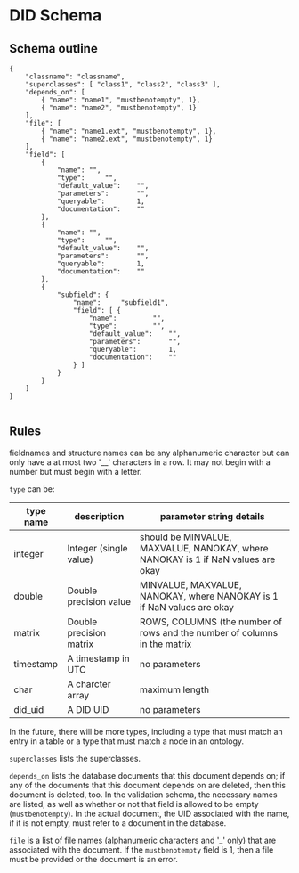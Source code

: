 # DID Schema

## Schema outline

```
{
	"classname": "classname",
	"superclasses": [ "class1", "class2", "class3" ],
	"depends_on": [
		{ "name": "name1", "mustbenotempty", 1},
		{ "name": "name2", "mustbenotempty", 1}
	],
	"file": [
		{ "name": "name1.ext", "mustbenotempty", 1},
		{ "name": "name2.ext", "mustbenotempty", 1}
	],
	"field": [
		{
			"name":	"",
			"type":		"",
			"default_value":	"",
			"parameters":		"",
			"queryable":		1,
			"documentation":	""
		},
		{
			"name":	"",
			"type":		"",
			"default_value":	"",
			"parameters":		"",
			"queryable":		1,
			"documentation":	""
		},
		{
			"subfield": {
				"name":		"subfield1",
				"field": [ {
					"name":			"",
					"type":			"",
					"default_value":	"",
					"parameters":		"",
					"queryable":		1,
					"documentation":	""
				} ]
			}
		}
	]
}
	
```

## Rules

fieldnames and structure names can be any alphanumeric character but can only have a at most two '__' characters in a row. It may not begin with a number but must begin with a letter.

`type` can be:

| type name | description | parameter string details |
| --- | --- | --- | 
| integer | Integer (single value) | should be MINVALUE, MAXVALUE, NANOKAY, where NANOKAY is 1 if NaN values are okay |
| double | Double precision value | MINVALUE, MAXVALUE, NANOKAY, where NANOKAY is 1 if NaN values are okay |
| matrix | Double precision matrix | ROWS, COLUMNS (the number of rows and the number of columns in the matrix |
| timestamp | A timestamp in UTC | no parameters |
| char | A charcter array | maximum length |
| did_uid   | A DID UID | no parameters |

In the future, there will be more types, including a type that must match an entry in a table or a type that must match a node in an ontology.

`superclasses` lists the superclasses.

`depends_on` lists the database documents that this document depends on; if any of the documents that this document depends on
are deleted, then this document is deleted, too. In the validation schema, the necessary names are listed, as well as whether or not that
field is allowed to be empty (`mustbenotempty`). In the actual document, the UID associated with the name, if it is not empty, must refer to
a document in the database.

`file` is a list of file names (alphanumeric characters and '_' only) that are associated with the document. If the `mustbenotempty`
field is 1, then a file must be provided or the document is an error.

